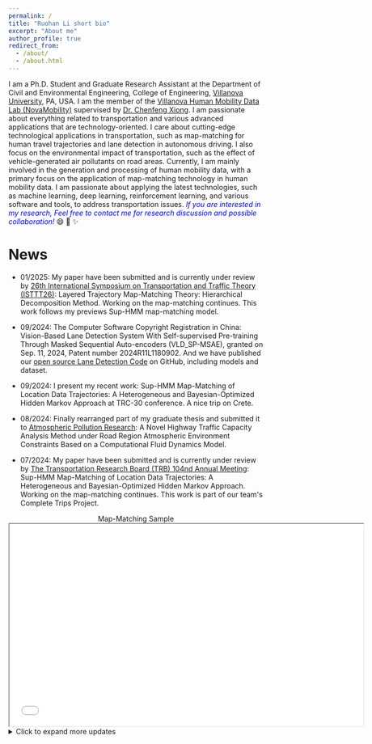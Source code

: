 ```yaml
---
permalink: /
title: "Ruohan Li short bio"
excerpt: "About me"
author_profile: true
redirect_from: 
  - /about/
  - /about.html
---
```


I am a Ph.D. Student and Graduate Research Assistant at the Department of Civil and Environmental Engineering, College of Engineering, [Villanova University](https://www1.villanova.edu/university.html), PA, USA. I am the member of the [Villanova Human Mobility Data Lab (NovaMobility)](https://cfxiong.github.io/data-lab/) supervised by [Dr. Chenfeng Xiong](https://cfxiong.github.io/). I am passionate about everything related to transportation and various advanced applications that are technology-oriented. I care about cutting-edge technological applications in transportation, such as map-matching for human travel trajectories and lane detection in autonomous driving. I also focus on the environmental impact of transportation, such as the effect of vehicle-generated air pollutants on road areas. Currently, I am mainly involved in the generation and processing of human mobility data, with a primary focus on the application of map-matching technology in human mobility data. I am passionate about applying the latest technologies, such as machine learning, deep learning, reinforcement learning, and various software and tools, to address transportation issues.
<span style="color:Blue"> *If you are interested in my research, Feel free to contact me for research discussion and possible collaboration!* </span> 😄 🚀 ✨
 
<section id="comments">
  <script src="https://utteranc.es/client.js"
          repo="RuohanLixyf/RuohanLixyf.github.io"
          issue-term="pathname"
          theme="github-light"
          crossorigin="anonymous"
          async>
  </script>
</section>

News 
======
- 01/2025: My paper have been submitted and is currently under review by [26th International Symposium on Transportation and Traffic Theory (ISTTT26)](https://www.isttt2026.vtk.ed.tum.de/index.html): Layered Trajectory Map-Matching Theory: Hierarchical Decomposition Method. Working on the map-matching continues. This work follows my previews Sup-HMM map-matching model.
  
- 09/2024: The Computer Software Copyright Registration in China: Vision-Based Lane Detection System With Self-supervised Pre-training Through Masked Sequential Auto-encoders (VLD_SP-MSAE), granted on Sep. 11, 2024, Patent number 2024R11L1180902. And we have published our [open source Lane Detection Code](https://github.com/RuohanLixyf/Lane-Detection-Self-Supervised-MSAE) on GitHub, including models and dataset.
  
- 09/2024: I present my recent work: Sup-HMM Map-Matching of Location Data Trajectories: A Heterogeneous and Bayesian-Optimized Hidden Markov Approach at TRC-30 conference. A nice trip on Crete.
  
- 08/2024: Finally rearranged part of my graduate thesis and submitted it to [Atmospheric Pollution Research](https://www.sciencedirect.com/journal/atmospheric-pollution-research): A Novel Highway Traffic Capacity Analysis Method under Road Region Atmospheric Environment Constraints Based on a Computational Fluid Dynamics Model.
  
- 07/2024: My paper have been submitted and is currently under review by [The Transportation Research Board (TRB) 104nd Annual Meeting](https://trb-annual-meeting.nationalacademies.org/): Sup-HMM Map-Matching of Location Data Trajectories: A Heterogeneous and Bayesian-Optimized Hidden Markov Approach. Working on the map-matching continues. This work is part of our team's Complete Trips Project.
<div align=center>
Map-Matching Sample 
<iframe src="/files/Hof_13.html" width="700" height="400" frameborder="1" name="Map-Matching-Sample_DC_10" scrolling="auto" style="display: block; margin: 0 auto;"></iframe>
</div>
     

<details>
  <summary>Click to expand more updates</summary>
  <div style="max-height: 200px; overflow-y: auto; border: 1px solid #ccc; padding: 10px;">
  
  - 06/2024: My paper have been accepted by [Conference in Emerging Technologies in Transportation Systems (TRC-30)](https://trc-30.epfl.ch/): Map Matching of Location Data Trajectories: A Heterogeneous and Bayesian-Optimized Hidden Markov Approach. Very excited for the presentation in Crete, Greece in September!
- 06/2024: The computer software have been submitted and is currently under review by Computer Software Copyright Registration in China: Lane Line Detection Software Based on Image Sequence Mask Pre-Training.
  
- 04/2024: My paper have been submitted and is currently under review by [Conference in Emerging Technologies in Transportation Systems (TRC-30)](https://trc-30.epfl.ch/): Map Matching of Location Data Trajectories: A Heterogeneous and Bayesian-Optimized Hidden Markov Approach. <span style="color:GoldenRod"> I'm current working on the map matching for the human mobility data. </span>

- 10/2023: <span style="color:Green">Two of my TRB paper were accepted.</span>
  * [A Novel Highway Traffic Capacity Analyzing Method under Road Region Atmospheric Environment Constrains Based on Computational Fluid Dynamics Model](http://dx.doi.org/10.13140/RG.2.2.24853.50405). <var>The Transportation Research Board (TRB) 103nd Annual Meeting</var>. 2023. [Accepted] **Rank 1st.**
  * [Intelligent Anomaly Detection for Lane Rendering Using Transformer with Self-Supervised Pre-Training and Customized Fine-Tuning](http://dx.doi.org/10.13140/RG.2.2.28243.35360). <var>The Transportation Research Board (TRB) 103nd Annual Meeting</var>. 2023. [Accepted] Rank 3rd.
    
- 09/2023: The article, "The Highway Region Boundary Based on Multi-Environmental Factors," can accessed Now! to view the article from [here!](https://doi.org/10.1061/9780784484869.014)
  
- 09/2023: Starting the Ph.D study at Villanova University!
  
- 08/2023: The article, "Robust Lane Detection Through Self Pre-Training With Masked Sequential Autoencoders and Fine-Tuning With Customized PolyLoss," has been finalized and posted to the "Early Access" area on IEEE Xplore! Now, to view the article abstract page from [here!](https://ieeexplore.ieee.org/document/10226453)
  
- 07/2023: I received my <span style="color:GoldenRod">Ph.D. offer </span> from Villanova University! I'm looking forward to my new researches and life at Villanova!
  
- 07/2023: My paper [Robust Lane Detection through Self Pre-training with Masked Sequential Autoencoders and Fine-tuning with Customized PolyLoss](https://arxiv.org/abs/2305.17271) is accepted by the journal of *IEEE Transactions on Intelligent Transportation Systems* !
  
- 06/2023: I received my <span style="color:GoldenRod">M.Eng. degree </span> in traffic and transportation from Lanzhou Jiaotong University!

  
  </div>
</details>

                     
<script type='text/javascript' id='clustrmaps' src='//cdn.clustrmaps.com/map_v2.js?cl=2db8dd&w=a&t=tt&d=t3RFq-d0ZvyNcMOXmNGt6JTnByrbHW0lSUzD_8Yfss4&co=ffffff&cmn=5bf35b&ct=161616'></script>
         
